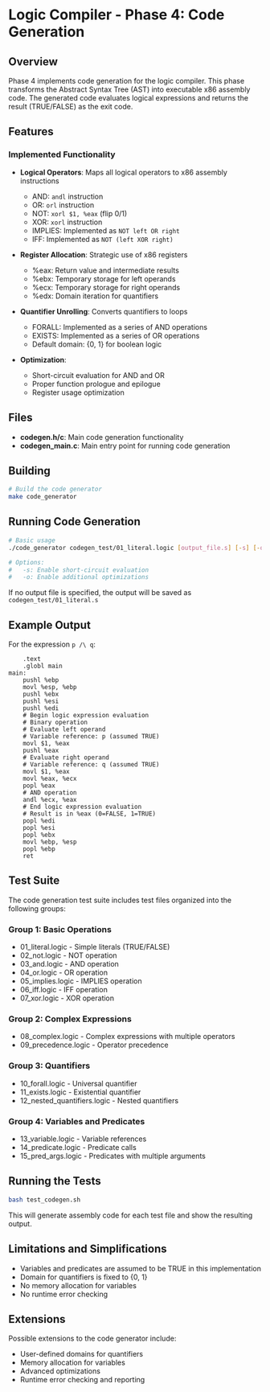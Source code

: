 # Logic Compiler - Phase 4: Code Generation

## Overview

Phase 4 implements code generation for the logic compiler. This phase transforms the Abstract Syntax Tree (AST) into executable x86 assembly code. The generated code evaluates logical expressions and returns the result (TRUE/FALSE) as the exit code.

## Features

### Implemented Functionality

- **Logical Operators**: Maps all logical operators to x86 assembly instructions
  - AND: `andl` instruction
  - OR: `orl` instruction
  - NOT: `xorl $1, %eax` (flip 0/1)
  - XOR: `xorl` instruction
  - IMPLIES: Implemented as `NOT left OR right`
  - IFF: Implemented as `NOT (left XOR right)`

- **Register Allocation**: Strategic use of x86 registers
  - %eax: Return value and intermediate results
  - %ebx: Temporary storage for left operands
  - %ecx: Temporary storage for right operands
  - %edx: Domain iteration for quantifiers

- **Quantifier Unrolling**: Converts quantifiers to loops
  - FORALL: Implemented as a series of AND operations
  - EXISTS: Implemented as a series of OR operations
  - Default domain: {0, 1} for boolean logic

- **Optimization**:
  - Short-circuit evaluation for AND and OR
  - Proper function prologue and epilogue
  - Register usage optimization

## Files

- **codegen.h/c**: Main code generation functionality
- **codegen_main.c**: Main entry point for running code generation

## Building

```bash
# Build the code generator
make code_generator
```

## Running Code Generation

```bash
# Basic usage
./code_generator codegen_test/01_literal.logic [output_file.s] [-s] [-o]

# Options:
#   -s: Enable short-circuit evaluation
#   -o: Enable additional optimizations
```

If no output file is specified, the output will be saved as `codegen_test/01_literal.s`

## Example Output

For the expression `p /\ q`:

```assembly
    .text
    .globl main
main:
    pushl %ebp
    movl %esp, %ebp
    pushl %ebx
    pushl %esi
    pushl %edi
    # Begin logic expression evaluation
    # Binary operation
    # Evaluate left operand
    # Variable reference: p (assumed TRUE)
    movl $1, %eax
    pushl %eax
    # Evaluate right operand
    # Variable reference: q (assumed TRUE)
    movl $1, %eax
    movl %eax, %ecx
    popl %eax
    # AND operation
    andl %ecx, %eax
    # End logic expression evaluation
    # Result is in %eax (0=FALSE, 1=TRUE)
    popl %edi
    popl %esi
    popl %ebx
    movl %ebp, %esp
    popl %ebp
    ret
```

## Test Suite

The code generation test suite includes test files organized into the following groups:

### Group 1: Basic Operations
- 01_literal.logic - Simple literals (TRUE/FALSE)
- 02_not.logic - NOT operation
- 03_and.logic - AND operation
- 04_or.logic - OR operation
- 05_implies.logic - IMPLIES operation
- 06_iff.logic - IFF operation
- 07_xor.logic - XOR operation

### Group 2: Complex Expressions
- 08_complex.logic - Complex expressions with multiple operators
- 09_precedence.logic - Operator precedence

### Group 3: Quantifiers
- 10_forall.logic - Universal quantifier
- 11_exists.logic - Existential quantifier
- 12_nested_quantifiers.logic - Nested quantifiers

### Group 4: Variables and Predicates
- 13_variable.logic - Variable references
- 14_predicate.logic - Predicate calls
- 15_pred_args.logic - Predicates with multiple arguments

## Running the Tests

```bash
bash test_codegen.sh
```

This will generate assembly code for each test file and show the resulting output.

## Limitations and Simplifications

- Variables and predicates are assumed to be TRUE in this implementation
- Domain for quantifiers is fixed to {0, 1}
- No memory allocation for variables
- No runtime error checking

## Extensions

Possible extensions to the code generator include:
- User-defined domains for quantifiers
- Memory allocation for variables
- Advanced optimizations
- Runtime error checking and reporting